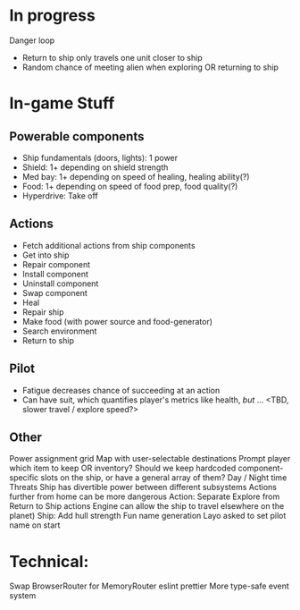 # In progress

Danger loop

- Return to ship only travels one unit closer to ship
- Random chance of meeting alien when exploring OR returning to ship

# In-game Stuff

## Powerable components

- Ship fundamentals (doors, lights): 1 power
- Shield: 1+ depending on shield strength
- Med bay: 1+ depending on speed of healing, healing ability(?)
- Food: 1+ depending on speed of food prep, food quality(?)
- Hyperdrive: Take off

## Actions

- Fetch additional actions from ship components
- Get into ship
- Repair component
- Install component
- Uninstall component
- Swap component
- Heal
- Repair ship
- Make food (with power source and food-generator)
- Search environment
- Return to ship

## Pilot

- Fatigue decreases chance of succeeding at an action
- Can have suit, which quantifies player's metrics like health, _but_ ... <TBD, slower travel / explore speed?>

## Other

Power assignment grid
Map with user-selectable destinations
Prompt player which item to keep OR inventory?
Should we keep hardcoded component-specific slots on the ship, or have a general array of them?
Day / Night time
Threats
Ship has divertible power between different subsystems
Actions further from home can be more dangerous
Action: Separate Explore from Return to Ship actions
Engine can allow the ship to travel elsewhere on the planet)
Ship: Add hull strength
Fun name generation
Layo asked to set pilot name on start

# Technical:

Swap BrowserRouter for MemoryRouter
eslint
prettier
More type-safe event system
